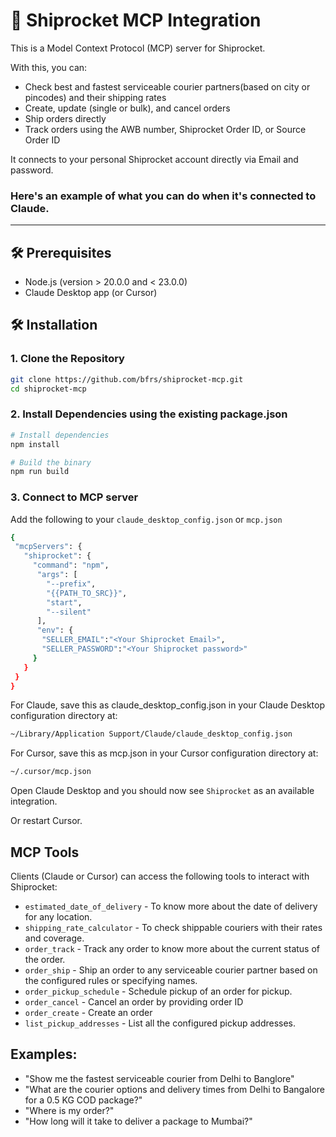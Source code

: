 # 🚀 Shiprocket MCP Integration

This is a Model Context Protocol (MCP) server for Shiprocket.

With this, you can:
- Check best and fastest serviceable courier partners(based on city or pincodes) and their shipping rates
- Create, update (single or bulk), and cancel orders
- Ship orders directly
- Track orders using the AWB number, Shiprocket Order ID, or Source Order ID

It connects to your personal Shiprocket account directly via Email and password.

### Here's an example of what you can do when it's connected to Claude.

---

## 🛠️ Prerequisites
- Node.js (version > 20.0.0 and < 23.0.0)
- Claude Desktop app (or Cursor)

## 🛠️ Installation

### 1. Clone the Repository
```bash
git clone https://github.com/bfrs/shiprocket-mcp.git
cd shiprocket-mcp
```

### 2. Install Dependencies using the existing package.json
```bash
# Install dependencies
npm install

# Build the binary
npm run build
```

### 3. Connect to MCP server
Add the following to your `claude_desktop_config.json` or `mcp.json`

```bash
{
 "mcpServers": {
   "shiprocket": {
     "command": "npm",
      "args": [
        "--prefix",
        "{{PATH_TO_SRC}}",
        "start",
        "--silent"
      ],
      "env": {
       "SELLER_EMAIL":"<Your Shiprocket Email>",
       "SELLER_PASSWORD":"<Your Shiprocket password>"
     }
   }
 }
}
```

For Claude, save this as claude_desktop_config.json in your Claude Desktop configuration directory at:
```bash
~/Library/Application Support/Claude/claude_desktop_config.json
```
For Cursor, save this as mcp.json in your Cursor configuration directory at:
```bash
~/.cursor/mcp.json
```

Open Claude Desktop and you should now see ``Shiprocket`` as an available integration.

Or restart Cursor.

## MCP Tools
Clients (Claude or Cursor) can access the following tools to interact with Shiprocket:

- `estimated_date_of_delivery` - To know more about the date of delivery for any location.
- `shipping_rate_calculator` - To check shippable couriers with their rates and coverage.
- `order_track` - Track any order to know more about the current status of the order. 
- `order_ship` - Ship an order to any serviceable courier partner based on the configured rules or specifying names.
- `order_pickup_schedule` - Schedule pickup of an order for pickup.
- `order_cancel` - Cancel an order by providing order ID
- `order_create` - Create an order
- `list_pickup_addresses` - List all the configured pickup addresses.

## Examples:
- "Show me the fastest serviceable courier from Delhi to Banglore"
- "What are the courier options and delivery times from Delhi to Bangalore for a 0.5 KG COD package?"
- "Where is my order?"
- "How long will it take to deliver a package to Mumbai?"
